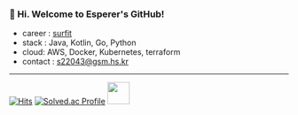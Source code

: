 ### 👋 Hi. Welcome to Esperer's GitHub! 

- career : [surfit](https://my.surfit.io/w/1591080736)
- stack : Java, Kotlin, Go, Python
- cloud: AWS, Docker, Kubernetes, terraform
- contact : s22043@gsm.hs.kr

---


[![Hits](https://hits.seeyoufarm.com/api/count/incr/badge.svg?url=https://github.com/esperar&count_bg=%239576FF&title_bg=%23555555&icon=kotlin.svg&icon_color=%23E7E7E7&title=hits&edge_flat=false)](https://hits.seeyoufarm.com) [![Solved.ac Profile](http://mazassumnida.wtf/api/mini/generate_badge?boj=huemang)](https://solved.ac/huemang)  <img src="https://noticon-static.tammolo.com/dgggcrkxq/image/upload/v1566913507/noticon/hjit7mgl2inale9sj9uo.png" width="40" height="40" />  
